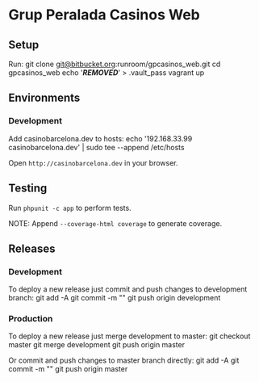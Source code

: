 # Grup Peralada Casinos Web


## Setup

Run:
    git clone git@bitbucket.org:runroom/gpcasinos_web.git
    cd gpcasinos_web
    echo '***REMOVED***' > .vault_pass
    vagrant up


## Environments

### Development

Add casinobarcelona.dev to hosts:
    echo '192.168.33.99 casinobarcelona.dev' | sudo tee --append /etc/hosts

Open `http://casinobarcelona.dev` in your browser.


## Testing

Run `phpunit -c app` to perform tests.

NOTE: Append `--coverage-html coverage` to generate coverage.


## Releases

### Development

To deploy a new release just commit and push changes to development branch:
    git add -A
    git commit -m "<message>"
    git push origin development

### Production

To deploy a new release just merge development to master:
    git checkout master
    git merge development
    git push origin master

Or commit and push changes to master branch directly:
    git add -A
    git commit -m "<message>"
    git push origin master
